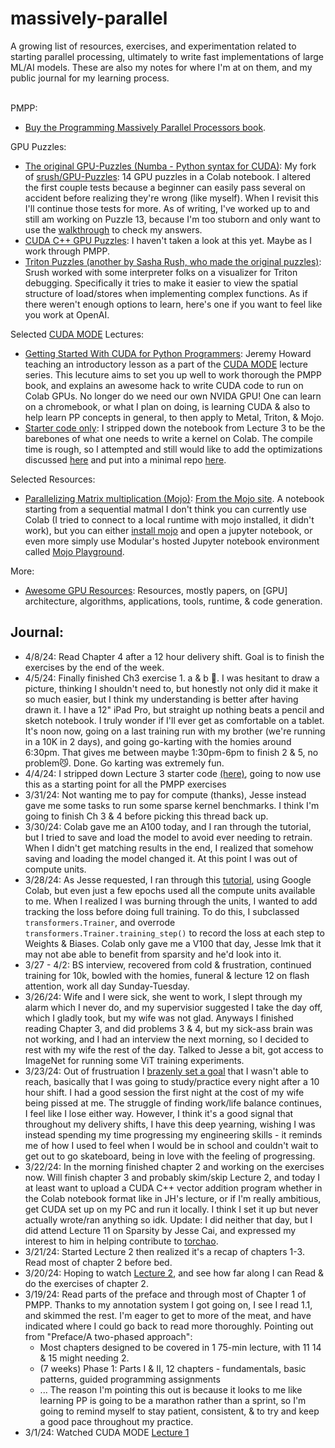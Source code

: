 # massively-parallel
A growing list of resources, exercises, and experimentation related to starting parallel processing, ultimately to write fast implementations of large ML/AI models.
These are also my notes for where I'm at on them, and my public journal for my learning process. <br><br>

PMPP:
- [Buy the Programming Massively Parallel Processors book](https://www.amazon.com/Programming-Massively-Parallel-Processors-Hands/dp/0323912311).

GPU Puzzles:
- [The original GPU-Puzzles (Numba - Python syntax for CUDA)](https://github.com/philipbutler/GPU-Puzzles/tree/new_tests): My fork of [srush/GPU-Puzzles](https://github.com/srush/GPU-Puzzles): 14 GPU puzzles in a Colab notebook. I altered the first couple tests because a beginner can easily pass several on accident before realizing they're wrong (like myself). When I revisit this I'll continue those tests for more. As of writing, I've worked up to and still am working on Puzzle 13, because I'm too stuborn and only want to use the [walkthrough](https://www.youtube.com/watch?v=K4T-YwsOxrM) to check my answers.
- [CUDA C++ GPU Puzzles](https://github.com/dshah3/GPU-Puzzles): I haven't taken a look at this yet. Maybe as I work through PMPP.
- [Triton Puzzles (another by Sasha Rush, who made the original puzzles)](https://github.com/srush/Triton-Puzzles/): Srush worked with some interpreter folks on a visualizer for Triton debugging. Specifically it tries to make it easier to view the spatial structure of load/stores when implementing complex functions. As if there weren't enough options to learn, here's one if you want to feel like you work at OpenAI.

Selected [CUDA MODE](https://github.com/cuda-mode/lectures) Lectures:
- [Getting Started With CUDA for Python Programmers](https://www.youtube.com/watch?v=4sgKnKbR-WE): Jeremy Howard teaching an introductory lesson as a part of the [CUDA MODE](https://github.com/cuda-mode) lecture series. This lecuture aims to set you up well to work thorough the PMPP book, and explains an awesome hack to write CUDA code to run on Colab GPUs. No longer do we need our own NVIDA GPU! One can learn on a chromebook, or what I plan on doing, is learning CUDA & also to help learn PP concepts in general, to then apply to Metal, Triton, & Mojo.
- [Starter code only](https://colab.research.google.com/drive/15mWl0pvuyrriqFEnf1py7TlI9suRsesS?usp=sharing): I stripped down the notebook from Lecture 3 to be the barebones of what one needs to write a kernel on Colab. The compile time is rough, so I attempted and still would like to add the optimizations discussed [here](https://discord.com/channels/1189498204333543425/1189607750876008468/1211605910464495627) and put into a minimal repo [here](https://github.com/pbridger/cuda-experiments/blob/main/main.py).

Selected Resources:
- [Parallelizing Matrix multiplication (Mojo)](https://github.com/modularml/mojo/blob/main/examples/notebooks/Matmul.ipynb):  [From the Mojo site](https://docs.modular.com/mojo/notebooks/Matmul.html). A notebook starting from a sequential matmal I don't think you can currently use Colab (I tried to connect to a local runtime with mojo installed, it didn't work), but you can either [install mojo](https://docs.modular.com/mojo/manual/get-started/#develop-in-the-mojo-playground) and open a jupyter notebook, or even more simply use Modular's hosted Jupyter notebook environment called [Mojo Playground](https://docs.modular.com/mojo/manual/get-started/#develop-in-the-mojo-playground).

More:
- [Awesome GPU Resources](https://github.com/Jokeren/Awesome-GPU): Resources, mostly papers, on [GPU] architecture, algorithms, applications, tools, runtime, & code generation.

## Journal:
- 4/8/24: Read Chapter 4 after a 12 hour delivery shift. Goal is to finish the exercises by the end of the week.
- 4/5/24: Finally finished Ch3 exercise 1. a & b 🥳. I was hesitant to draw a picture, thinking I shouldn't need to, but honestly not only did it make it so much easier, but I think my understanding is better after having drawn it. I have a 12" iPad Pro, but straight up nothing beats a pencil and sketch notebook. I truly wonder if I'll ever get as comfortable on a tablet. It's noon now, going on a last training run with my brother (we're running in a 10K in 2 days), and going go-karting with the homies around 6:30pm. That gives me between maybe 1:30pm-6pm to finish 2 & 5, no problem😼. Done. Go karting was extremely fun.
- 4/4/24: I stripped down Lecture 3 starter code [(here)](https://colab.research.google.com/drive/15mWl0pvuyrriqFEnf1py7TlI9suRsesS?usp=sharing), going to now use this as a starting point for all the PMPP exercises
- 3/31/24: Not wanting me to pay for compute (thanks), Jesse instead gave me some tasks to run some sparse kernel benchmarks. I think I'm going to finish Ch 3 & 4 before picking this thread back up.
- 3/30/24: Colab gave me an A100 today, and I ran through the tutorial, but I tried to save and load the model to avoid ever needing to retrain. When I didn't get matching results in the end, I realized that somehow saving and loading the model changed it. At this point I was out of compute units.
- 3/28/24: As Jesse requested, I ran through this [tutorial](https://pytorch.org/tutorials/prototype/semi_structured_sparse.html), using Google Colab, but even just a few epochs used all the compute units available to me. When I realized I was burning through the units, I wanted to add tracking the loss before doing full training. To do this, I subclassed `transformers.Trainer`, and overrode `transformers.Trainer.training_step()` to record the loss at each step to Weights & Biases. Colab only gave me a V100 that day, Jesse lmk that it may not abe able to benefit from sparsity and he'd look into it.
- 3/27 - 4/2: BS interview, recovered from cold & frustration, continued training for 10k, bowled with the homies, funeral & lecture 12 on flash attention, work all day Sunday-Tuesday.
- 3/26/24: Wife and I were sick, she went to work, I slept through my alarm which I never do, and my supervisior suggested I take the day off, which I gladly took, but my wife was not glad. Anyways I finished reading Chapter 3, and did problems 3 & 4, but my sick-ass brain was not working, and I had an interview the next morning, so I decided to rest with my wife the rest of the day. Talked to Jesse a bit, got access to ImageNet for running some ViT training experiments.
- 3/23/24: Out of frustruation I [brazenly set a goal](https://discord.com/channels/1189498204333543425/1194427148656721970/1221116804030795896) that I wasn't able to reach, basically that I was going to study/practice every night after a 10 hour shift. I had a good session the first night at the cost of my wife being pissed at me. The struggle of finding work/life balance continues, I feel like I lose either way. However, I think it's a good signal that throughout my delivery shifts, I have this deep yearning, wishing I was instead spending my time progressing my engineering skills - it reminds me of how I used to feel when I would be in school and couldn't wait to get out to go skateboard, being in love with the feeling of progressing.
- 3/22/24: In the morning finished chapter 2 and working on the exercises now. Will finish chapter 3 and probably skim/skip Lecture 2, and today I at least want to upload a CUDA C++ vector addition program whether in the Colab notebook format like in JH's lecture, or if I'm really ambitious, get CUDA set up on my PC and run it locally. I think I set it up but never actually wrote/ran anything so idk. Update: I did neither that day, but I did attend Lecture 11 on Sparsity by Jesse Cai, and expressed my interest to him in helping contribute to [torchao](https://github.com/pytorch-labs/ao).
- 3/21/24: Started Lecture 2 then realized it's a recap of chapters 1-3. Read most of chapter 2 before bed.
- 3/20/24: Hoping to watch [Lecture 2](https://www.youtube.com/watch?v=NQ-0D5Ti2dc), and see how far along I can Read & do the exercises of chapter 2.
- 3/19/24: Read parts of the preface and through most of Chapter 1 of PMPP. Thanks to my annotation system I got going on, I see I read 1.1, and skimmed the rest. I'm eager to get to more of the meat, and have indicated where I could go back to read more thoroughly.
Pointing out from "Preface/A two-phased approach":
  - Most chapters designed to be covered in 1 75-min lecture, with 11 14 & 15 might needing 2.
  - (7 weeks) Phase 1: Parts I & II, 12 chapters - fundamentals, basic patterns, guided programming assignments
  - ...
The reason I'm pointing this out is because it looks to me like learning PP is going to be a marathon rather than a sprint, so I'm going to remind myself to stay patient, consistent, & to try and keep a good pace throughout my practice.
- 3/1/24: Watched CUDA MODE [Lecture 1](https://www.youtube.com/watch?v=LuhJEEJQgUM)
